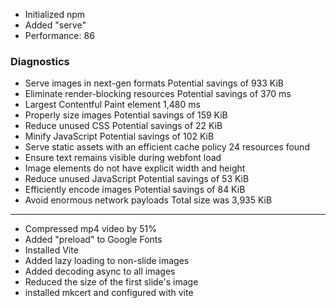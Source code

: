 - Initialized npm
- Added "serve"
- Performance: 86

### Diagnostics
- Serve images in next-gen formats Potential savings of 933 KiB
- Eliminate render-blocking resources Potential savings of 370 ms
- Largest Contentful Paint element 1,480 ms
- Properly size images Potential savings of 159 KiB
- Reduce unused CSS Potential savings of 22 KiB
- Minify JavaScript Potential savings of 102 KiB
- Serve static assets with an efficient cache policy 24 resources found
- Ensure text remains visible during webfont load
- Image elements do not have explicit width and height
- Reduce unused JavaScript Potential savings of 53 KiB
- Efficiently encode images Potential savings of 84 KiB
- Avoid enormous network payloads Total size was 3,935 KiB
---
- Compressed mp4 video by 51%
- Added "preload" to Google Fonts
- Installed Vite
- Added lazy loading to non-slide images
- Added decoding async to all images
- Reduced the size of the first slide's image
- installed mkcert and configured with vite
